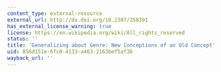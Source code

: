 ```yaml
---
content_type: external-resource
external_url: http://dx.doi.org/10.2307/358391
has_external_license_warning: true
license: https://en.wikipedia.org/wiki/All_rights_reserved
status: ''
title: 'Generalizing about Genre: New Conceptions of an Old Concept'
uid: 856d151e-6fc0-4133-a463-2163bef5af36
wayback_url: ''
---
```

